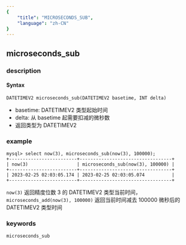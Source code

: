 ```yaml
---
{
    "title": "MICROSECONDS_SUB",
    "language": "zh-CN"
}
---
```


<!-- 
Licensed to the Apache Software Foundation (ASF) under one
or more contributor license agreements.  See the NOTICE file
distributed with this work for additional information
regarding copyright ownership.  The ASF licenses this file
to you under the Apache License, Version 2.0 (the
"License"); you may not use this file except in compliance
with the License.  You may obtain a copy of the License at

  http://www.apache.org/licenses/LICENSE-2.0

Unless required by applicable law or agreed to in writing,
software distributed under the License is distributed on an
"AS IS" BASIS, WITHOUT WARRANTIES OR CONDITIONS OF ANY
KIND, either express or implied.  See the License for the
specific language governing permissions and limitations
under the License.
-->

## microseconds_sub
### description
#### Syntax

`DATETIMEV2 microseconds_sub(DATETIMEV2 basetime, INT delta)`
- basetime: DATETIMEV2 类型起始时间
- delta: 从 basetime 起需要扣减的微秒数
- 返回类型为 DATETIMEV2

### example
```
mysql> select now(3), microseconds_sub(now(3), 100000);
+-------------------------+----------------------------------+
| now(3)                  | microseconds_sub(now(3), 100000) |
+-------------------------+----------------------------------+
| 2023-02-25 02:03:05.174 | 2023-02-25 02:03:05.074          |
+-------------------------+----------------------------------+
```
`now(3)` 返回精度位数 3 的 DATETIMEV2 类型当前时间，`microseconds_add(now(3), 100000)` 返回当前时间减去 100000 微秒后的 DATETIMEV2 类型时间

### keywords
    microseconds_sub

    